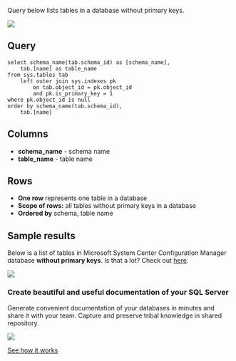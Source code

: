 Query below lists tables in a database without primary keys.

[![](https://dataedo.com/asset/img/markdown/docs/test-article/3187eed29ce5b9127613e8a72fc11156.png)](https://dataedo.com/blog/confused-when-trying-to-work-with-databases?cta=kb-query-confused)

## Query

```
select schema_name(tab.schema_id) as [schema_name], 
    tab.[name] as table_name
from sys.tables tab
    left outer join sys.indexes pk
        on tab.object_id = pk.object_id 
        and pk.is_primary_key = 1
where pk.object_id is null
order by schema_name(tab.schema_id),
    tab.[name]
```

## Columns

-   **schema\_name** - schema name
-   **table\_name** - table name

## Rows

-   **One row** represents one table in a database
-   **Scope of rows:** all tables without primary keys in a database
-   **Ordered by** schema, table name

## Sample results

Below is a list of tables in Microsoft System Center Configuration Manager database **without primary keys**. Is that a lot? Check out [here](https://dataedo.com/kb/query/sql-server/how-many-tables-dont-have-primary-keys).

![](https://dataedo.com/asset/img/kb/query/sql-server/tables_without_primary_keys.png)

### Create beautiful and useful documentation of your SQL Server

Generate convenient documentation of your databases in minutes and share it with your team. Capture and preserve tribal knowledge in shared repository.

[![](https://dataedo.com/asset/img/markdown/docs/test-article/30c11fa4b210f11740f56e85ca8bf9c6.gif)](https://demo.dataedo.com/)

[See how it works](https://demo.dataedo.com/)